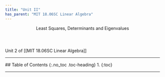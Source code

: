 ```yaml
---
title: "Unit II"
has_parent: "MIT 18.06SC Linear Algebra"
---
```

<header>
Least Squares, Determinants and Eigenvalues
</header>

Unit 2 of [[MIT 18.06SC Linear Algebra]]

<hr>
## Table of Contents
{:.no_toc .toc-heading}
1. 
{:toc}
<hr>